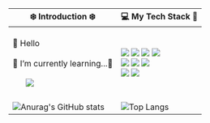 
<div align="center">
  <table>
    <thead>
      <th>❄️ Introduction ❄️</th>
      <th>💻 My Tech Stack 🐏</th>
    </thead>
    <tbody>
      <tr>
        <td>
          <br>
          👋 Hello
          <br><br>
          🌱 I’m currently learning...🌿
          <br><br>
          &nbsp;&nbsp;&nbsp;&nbsp;&nbsp;
          <a href="https://louiemok.tistory.com/">
            <img src="https://img.shields.io/badge/Blog-eb531f?style=flat&logo=tistory&logoColor=ffffff" />
          </a>
          <br><br>
        </td>
        <td>
          <img src="https://img.shields.io/badge/Java-007396.svg?style=flat&logo=java&logoColor=ffffff" />
          <img src="https://img.shields.io/badge/Oracle-F80000?style=flat&logo=oracle&logoColor=ffffff" />
          <img src="https://img.shields.io/badge/Eclipse IDE-2C2255?style=flat&logo=eclipseide&logoColor=ffffff" />
          <img src="https://img.shields.io/badge/Spring-6DB33F?style=flat&logo=spring&logoColor=ffffff" />
          <br>
          <img src="https://img.shields.io/badge/Tomcat-F8DC75?style=flat&logo=apacheTomcat&logoColor=000000" />
          <img src="https://img.shields.io/badge/JavaScript-F7DF1E?style=flat&logo=javascript&logoColor=ffffff" />
          <img src="https://img.shields.io/badge/jQuery-0769AD?style=flat&logo=react&logoColor=ffffff" /><br>
          <img src="https://img.shields.io/badge/Visual Studio Code-007ACC?style=flat&logo=visualStudioCode&logoColor=ffffff" />
          <img src="https://img.shields.io/badge/react-000000?style=flat&logo=react&logoColor=61DAFB" />
        </td>
      </tr>
      <tr>
        <td>
          <img src="https://github-readme-stats.vercel.app/api?username=JYChloeMok&amp;rank_icon=github&amp;show_icons=true" alt="Anurag&#39;s GitHub stats">
        </td>
        <td>
          <img src="https://github-readme-stats.vercel.app/api/top-langs/?username=JYChloeMok&amp;layout=compact" alt="Top Langs">
        </td>
      </tr>
    </tbody>
  </table>
</div>



<!--
**JYChloeMok/JYChloeMok** is a ✨ _special_ ✨ repository because its `README.md` (this file) appears on your GitHub profile.

Here are some ideas to get you started:

- 🔭 I’m currently working on ...
- 🌱 I’m currently learning ...
- 👯 I’m looking to collaborate on ...
- 🤔 I’m looking for help with ...
- 💬 Ask me about ...
- 📫 How to reach me: ...
- 😄 Pronouns: ...
- ⚡ Fun fact: ...
-->
